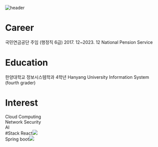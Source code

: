 ![header](https://capsule-render.vercel.app/api?text=👨‍💻👨‍💻👨‍💻&animation=fadeIn)
# Career
 국민연금공단 주임 (행정직 6급) 2017. 12~2023. 12 National Pension Service
# Education
 한양대학교 정보시스템학과 4학년 Hanyang University Information System (fourth grader)
# Interest
Cloud Computing  
Network Security  
AI  
#Stack
React<img src="https://img.shields.io/badge/React-61DAFB?style=for-the-badge&logo=React&logoColor=white">  
Spring boot<img src="https://img.shields.io/badge/SpringBoot-6DB33F?style=for-the-badge&logo=Spring-Boot&logoColor=white">



